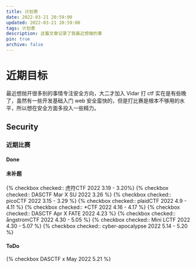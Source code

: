 ```yaml
---
title: 计划表
date: 2022-03-21 20:59:00
updated: 2022-03-21 20:59:00
tags: 计划表
description: 这篇文章记录了我最近想做的事
pin: true
archive: false
---
```


# 近期目标

最近想抛开很多别的事情专注安全方向，大二才加入 Vidar 打 ctf 实在是有些晚了，虽然有一些开发基础入门 web 安全蛮快的，但是打比赛是根本不够用的水平，所以想在安全方面多投入一些精力。

## Security

### 近期比赛

#### Done

#### 未补题

{% checkbox checked:: 虎符CTF 2022 3.19 - 3.20%}
{% checkbox checked:: DASCTF Mar X SU 2022 3.26 %}
{% checkbox checked:: picoCTF 2022 3.15 - 3.29 %}
{% checkbox checked:: plaidCTF 2022 4.9 - 4.11 %}
{% checkbox checked:: *CTF 2022 4.16 - 4.17 %}
{% checkbox checked:: DASCTF Apr X FATE 2022 4.23 %}
{% checkbox checked:: ångstromCTF 2022 4.30 - 5.05 %}
{% checkbox checked:: Mini LCTF 2022 4.30 - 5.07 %}
{% checkbox checked:: cyber-apocalypse 2022 5.14 - 5.20 %}

#### ToDo

{% checkbox DASCTF x May 2022 5.21 %}
